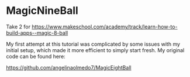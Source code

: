 # MagicNineBall
Take 2 for https://www.makeschool.com/academy/track/learn-how-to-build-apps--magic-8-ball

My first attempt at this tutorial was complicated by some issues with my initial setup, which made it more efficient to simply start fresh.
My original code can be found here: 

https://github.com/angelinaolmedo7/MagicEightBall

